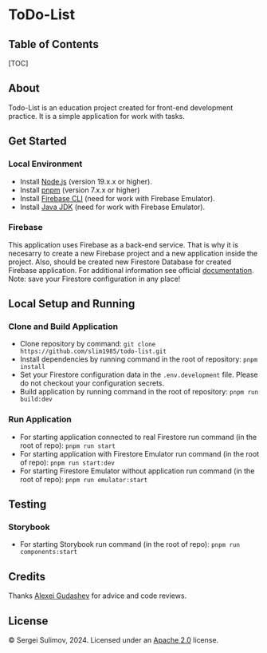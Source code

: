 # ToDo-List

## Table of Contents

[TOC]

## About

Todo-List is an education project created for front-end development practice. It is a simple application for work with tasks.

## Get Started

### Local Environment

-   Install [Node.js](https://nodejs.org/en/download/current 'Node.js') (version 19.x.x or higher).
-   Install [pnpm](https://pnpm.io/installation 'pnpm') (version 7.x.x or higher)
-   Install [Firebase CLI](https://firebase.google.com/docs/cli 'Firebase CLI') (need for work with Firebase Emulator).
-   Install [Java JDK](https://jdk.java.net/ 'Java JDK') (need for work with Firebase Emulator).

### Firebase

This application uses Firebase as a back-end service. That is why it is necesarry to create a new Firebase project and a new application inside the project. Also, should be created new Firestore Database for created Firebase application. For additional information see official [documentation](https://firebase.google.com/docs/web/setup#create-project 'documentation').
Note: save your Firestore configuration in any place!

## Local Setup and Running

### Clone and Build Application

-   Clone repository by command:
    `git clone https://github.com/slim1985/todo-list.git`
-   Install dependencies by running command in the root of repository:
    `pnpm install`
-   Set your Firestore configuration data in the `.env.development` file. Please do not checkout your configuration secrets.
-   Build application by running command in the root of repository:
    `pnpm run build:dev`

### Run Application

-   For starting application connected to real Firestore run command (in the root of repo):
    `pnpm run start`
-   For starting application with Firestore Emulator run command (in the root of repo):
    `pnpm run start:dev`
-   For starting Firestore Emulator without application run command (in the root of repo):
    `pnpm run emulator:start`

## Testing

### Storybook

-   For starting Storybook run command (in the root of repo):
    `pnpm run components:start`

## Credits

Thanks [Alexei Gudashev](https://github.com/Gudashev 'Alexei Gudashev') for advice and code reviews.

## License

© Sergei Sulimov, 2024. Licensed under an [Apache 2.0](https://www.apache.org/licenses/LICENSE-2.0) license.
